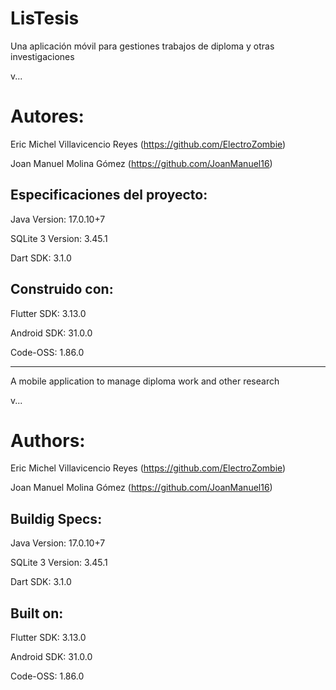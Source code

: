 # LisTesis

Una aplicación móvil para gestiones trabajos de diploma y otras investigaciones

v...

Autores:
=
Eric Michel Villavicencio Reyes (https://github.com/ElectroZombie)

Joan Manuel Molina Gómez (https://github.com/JoanManuel16)

Especificaciones del proyecto:
-
Java Version: 17.0.10+7

SQLite 3 Version: 3.45.1

Dart SDK: 3.1.0

Construido con:
-
Flutter SDK: 3.13.0
 
Android SDK: 31.0.0

Code-OSS: 1.86.0

------------------------------------------------------------------

A mobile application to manage diploma work and other research

v...

Authors:
=
Eric Michel Villavicencio Reyes (https://github.com/ElectroZombie)

Joan Manuel Molina Gómez (https://github.com/JoanManuel16)

Buildig Specs:
-
Java Version: 17.0.10+7

SQLite 3 Version: 3.45.1

Dart SDK: 3.1.0

Built on:
-
Flutter SDK: 3.13.0
 
Android SDK: 31.0.0

Code-OSS: 1.86.0
